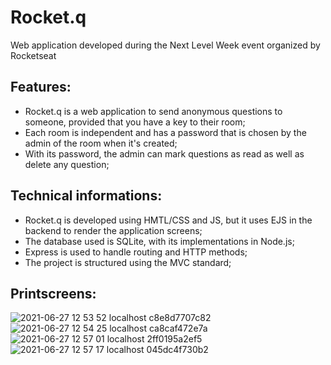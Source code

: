# Rocket.q
Web application developed during the Next Level Week event organized by Rocketseat

## Features:

* Rocket.q is a web application to send anonymous questions to someone, provided that you have a key to their room;
* Each room is independent and has a password that is chosen by the admin of the room when it's created;
* With its password, the admin can mark questions as read as well as delete any question;

## Technical informations:

* Rocket.q is developed using HMTL/CSS and JS, but it uses EJS in the backend to render the application screens;
* The database used is SQLite, with its implementations in Node.js;
* Express is used to handle routing and HTTP methods;
* The project is structured using the MVC standard;

## Printscreens:

![2021-06-27 12 53 52 localhost c8e8d7707c82](https://user-images.githubusercontent.com/59201335/123552907-de2f6100-d74e-11eb-9568-28195679210c.png)
![2021-06-27 12 54 25 localhost ca8caf472e7a](https://user-images.githubusercontent.com/59201335/123552908-dff92480-d74e-11eb-98b7-1616767d1f19.png)
![2021-06-27 12 57 01 localhost 2ff0195a2ef5](https://user-images.githubusercontent.com/59201335/123552910-e12a5180-d74e-11eb-9bb3-ae1c558de2e4.png)
![2021-06-27 12 57 17 localhost 045dc4f730b2](https://user-images.githubusercontent.com/59201335/123552912-e25b7e80-d74e-11eb-8881-7f9d89136978.png)

